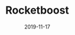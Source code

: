 ---
title: Rocketboost
date: 2019-11-17
published: true
tags: ['vue', 'pwa', 'nodejs', 'mongodb', 'sass']
feature_images: [
  './images/rocket-1.png',
  './images/rocket-2.png',
  './images/rocket-3.png',
]
mobile_images: [
  './images/rocket-mobile.png',
]
description: "Rocketboost is a rocket launch tracking app, get information and stay updated about past and upcoming rocket launches and other space related events."
dev_description: "Some techonologies used to build Rocketboost includes vue, vuex, nodejs, fastify & mongodb."
github_url: 'https://github.com/kalkih/rocketboost'
live_url: 'https://rocket.karls.app'
play_store_url: 'https://play.google.com/store/apps/details?id=me.kvrl.rocketboost'
---